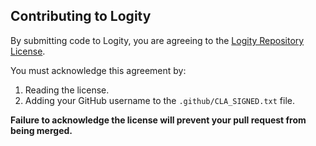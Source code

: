 ## Contributing to Logity

By submitting code to Logity, you are agreeing to the [Logity Repository License](./LICENSE.md).

You must acknowledge this agreement by:

1. Reading the license.
2. Adding your GitHub username to the `.github/CLA_SIGNED.txt` file.

**Failure to acknowledge the license will prevent your pull request from being merged.**
